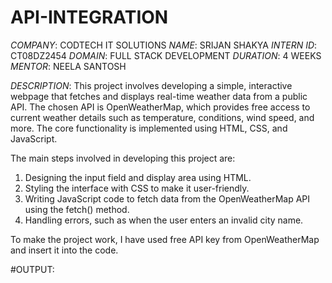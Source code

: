 # API-INTEGRATION

*COMPANY*: CODTECH IT SOLUTIONS
*NAME*: SRIJAN SHAKYA
*INTERN ID*: CT08DZ2454
*DOMAIN*: FULL STACK DEVELOPMENT
*DURATION*: 4 WEEKS
*MENTOR*: NEELA SANTOSH

*DESCRIPTION*:
This project involves developing a simple, interactive webpage that fetches and displays real-time weather data from a public API. The chosen API is OpenWeatherMap, which provides free access to current weather 
details such as temperature, conditions, wind speed, and more. The core functionality is implemented using HTML, CSS, and JavaScript.

The main steps involved in developing this project are:

1. Designing the input field and display area using HTML.
2. Styling the interface with CSS to make it user-friendly.
3. Writing JavaScript code to fetch data from the OpenWeatherMap API using the fetch() method.
3. Handling errors, such as when the user enters an invalid city name.

To make the project work, I have used free API key from OpenWeatherMap and insert it into the code.

#OUTPUT:
